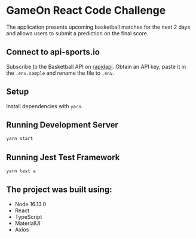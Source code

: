 # GameOn React Code Challenge

The application presents upcoming basketball matches for the next 2 days and allows users to submit a prediction on the final score.

## Connect to api-sports.io

Subscribe to the Basketball API on [rapidapi](https://rapidapi.com/api-sports/api/api-basketball/pricing).
Obtain an API key, paste it in the `.env.sample` and rename the file to `.env`.

## Setup

Install dependencies with `yarn`.

## Running Development Server

```sh
yarn start
```

## Running Jest Test Framework

```sh
yarn test a
```

## The project was built using:

* Node 16.13.0
* React
* TypeScript
* MaterialUI
* Axios

